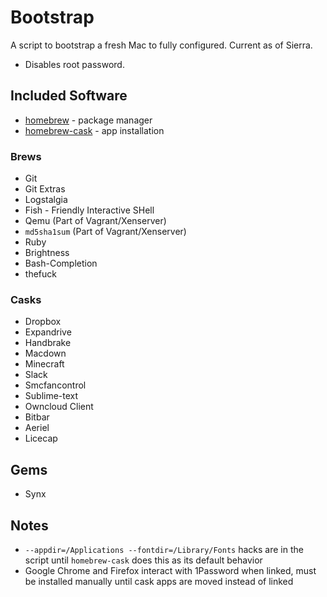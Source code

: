 # Bootstrap

A script to bootstrap a fresh Mac to fully configured. Current as of Sierra.

* Disables root password.

## Included Software

- [homebrew](https://github.com/Homebrew/homebrew) - package manager
- [homebrew-cask](https://github.com/caskroom/homebrew-cask) - app installation

### Brews

* Git
* Git Extras
* Logstalgia
* Fish - Friendly Interactive SHell
* Qemu (Part of Vagrant/Xenserver)
* `md5sha1sum` (Part of Vagrant/Xenserver)
* Ruby
* Brightness	
* Bash-Completion
* thefuck

### Casks

* Dropbox
* Expandrive
* Handbrake
* Macdown
* Minecraft
* Slack
* Smcfancontrol
* Sublime-text
* Owncloud Client
* Bitbar
* Aeriel
* Licecap

## Gems

* Synx

## Notes

- `--appdir=/Applications --fontdir=/Library/Fonts` hacks are in the script until `homebrew-cask` does this as its default behavior
- Google Chrome and Firefox interact with 1Password when linked, must be installed manually until cask apps are moved instead of linked

